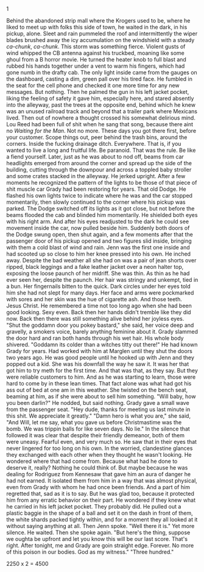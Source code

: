 1

  Behind the abandoned strip mall where the Krogers used to be, where he liked to meet up with folks this side of town, he waited in the dark, in his pickup, alone. Sleet and rain pummeled the roof and intermittently the wiper blades brushed away the icy accumulation on the windshield with a steady _ca-chunk_, _ca-chunk_. This storm was something fierce. Violent gusts of wind whipped the CB antenna against his truckbed, moaning like some ghoul from a B horror movie. He turned the heater knob to full blast and rubbed his hands together under a vent to warm his fingers, which had gone numb in the drafty cab. The only light inside came from the gauges on the dashboard, casting a dim, green pall over his tired face. He fumbled in the seat for the cell phone and checked it one more time for any new messages. But nothing. Then he palmed the gun in his left jacket pocket, liking the feeling of safety it gave him, especially here, and stared absently into the alleyway, past the trees at the opposite end, behind which he knew was an unused railroad track and beyond that a trailer park where Mexicans lived. Then out of nowhere a thought crossed his somewhat delirious mind. Lou Reed had been full of shit when he sang that song, because there aint no _Waiting for the Man_. Not no more. These days you got there first, before your customer. Scope things out, peer behind the trash bins, around the corners. Inside the fucking drainage ditch. Everywhere. That is, if you wanted to live a long and fruitful life. Be paranoid. That was the rule. Be like a fiend yourself.
  Later, just as he was about to nod off, beams from car headlights emerged from around the corner and spread up the side of the building, cutting through the downpour and across a toppled baby stroller and some crates stacked in the alleyway. He jerked upright. After a few moments he recognized the pattern of the lights to be those of that piece of shit muscle car Grady had been restoring for years. That old Dodge. He flashed his own lights twice to indicate where he was and the car stopped momentarily, then slowly continued to the corner where his pickup was parked. 
  The Dodge switched off its lights as it got close, but not before the beams flooded the cab and blinded him momentarily. He shielded both eyes with his right arm. And after his eyes readjusted to the dark he could see movement inside the car, now pulled beside him. Suddenly both doors of the Dodge swung open, then shut again, and a few moments after that the passenger door of his pickup opened and two figures slid inside, bringing with them a cold blast of wind and rain.
  Jenn was the first one inside and had scooted up so close to him her knee pressed into his own. He inched away. Despite the bad weather all she had on was a pair of jean shorts over ripped, black leggings and a fake leather jacket over a neon halter top, exposing the loose paunch of her midriff. She was thin. As thin as he had ever seen her, despite the paunch. Her hair was stringy and unkempt, tied in a bun. Her fingernails bitten to the quick. Dark circles under her eyes told him she had not slept for many days. Her face and arms were pockmarked with sores and her skin was the hue of cigarette ash. And those teeth. Jesus Christ. He remembered a time not too long ago when she had been good looking. Sexy even. Back then her hands didn't tremble like they did now. Back then there was still something alive behind her joyless eyes.
  "Shut the goddamn door you pokey bastard," she said, her voice deep and gravelly, a smokers voice, barely anything feminine about it.
  Grady slammed the door hard and ran both hands through his wet hair. His whole body shivered.
  "Goddamn its colder than a witches titty out there!"
  He had known Grady for years. Had worked with him at Marglen until they shut the doors two years ago. He was good people until he hooked up with Jenn and they popped out a kid. She was his downfall the way he saw it. It was her that got him to try meth for the first time. And that was that, as they say. But they were reliable customers to him. And as he was starting to learn, those were hard to come by in these lean times. That fact alone was what had got his ass out of bed at one am in this weather.
  She twisted on the bench seat, beaming at him, as if she were about to sell him something.
  "Will baby, how you been darlin?"
  He nodded, but said nothing.
  Grady gave a small wave from the passenger seat.
  "Hey dude, thanks for meeting us last minute in this shit. We appreciate it greatly."
  "Damn hero is what you are," she said, "And Will, let me say, what you gave us before Christmastime was the bomb. We was trippin balls for like seven days. No lie."
  In the silence that followed it was clear that despite their friendly demeanor, both of them were uneasy. Fearful even, and very much so. He saw that in their eyes that never lingered for too long on his own. In the worried, clandestine glances they exchanged with each other when they thought he wasn't looking. He wondered where that had come from. Because what had he done to deserve it, really? Nothing he could think of. But maybe because he was dealing for Rodriguez from Kennesaw that gave him an aura of danger he had not earned. It isolated them from him in a way that was almost physical, even from Grady with whom he had once been friends. And a part of him regretted that, sad as it is to say. But he was glad too, because it protected him from any erratic behavior on their part. He wondered if they knew what he carried in his left jacket pocket. They probably did.
  He pulled out a plastic baggie in the shape of a ball and set it on the dash in front of them, the white shards packed tightly within, and for a moment they all looked at it without saying anything at all. Then Jenn spoke.
  "Well there it is."
  Yet more silence. He waited. Then she spoke again.
  "But here's the thing, suppose we oughta be upfront and let you know this will be our last score. That's right. After tonight, me and Grady are goin straight edge. Forever. No more of this poison in our bodies. God as my witness."
  "Three hundred."














2250 x 2 = 4500
